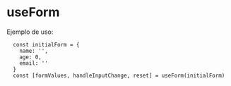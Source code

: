 # useForm

Ejemplo de uso:

```
  const initialForm = {
    name: '',
    age: 0,
    email: ''
  }
  const [formValues, handleInputChange, reset] = useForm(initialForm)
```
